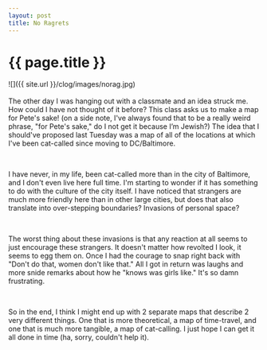 ```yaml
---
layout: post
title: No Ragrets
---
```


{{ page.title }}
================

<p class="meta">

![]({{ site.url }}/clog/images/norag.jpg)
<br>
<br>
The other day I was hanging out with a classmate and an idea struck me. How could I have not thought of it before? This class asks us to make a map for Pete's sake! (on a side note, I've always found that to be a really weird phrase, "for Pete's sake," do I not get it because I’m Jewish?) The idea that I should've proposed last Tuesday was a map of all of the locations at which I've been cat-called since moving to DC/Baltimore. 

<br>

I have never, in my life, been cat-called more than in the city of Baltimore, and I don't even live here full time. I'm starting to wonder if it has something to do with the culture of the city itself. I have noticed that strangers are much more friendly here than in other large cities, but does that also translate into over-stepping boundaries? Invasions of personal space? 

<br>

The worst thing about these invasions is that any reaction at all seems to just encourage these strangers. It doesn't matter how revolted I look, it seems to egg them on. Once I had the courage to snap right back with "Don't do that, women don't like that." All I got in return was laughs and more snide remarks about how he "knows was girls like."  It's so damn frustrating. 

<br>

So in the end, I think I might end up with 2 separate maps that describe 2 very different things. One that is more theoretical, a map of time-travel, and one that is much more tangible, a map of cat-calling. I just hope I can get it all done in time (ha, sorry, couldn't help it).
